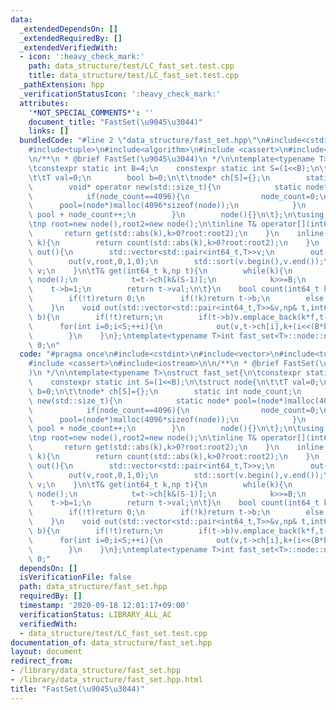```yaml
---
data:
  _extendedDependsOn: []
  _extendedRequiredBy: []
  _extendedVerifiedWith:
  - icon: ':heavy_check_mark:'
    path: data_structure/test/LC_fast_set.test.cpp
    title: data_structure/test/LC_fast_set.test.cpp
  _pathExtension: hpp
  _verificationStatusIcon: ':heavy_check_mark:'
  attributes:
    '*NOT_SPECIAL_COMMENTS*': ''
    document_title: "FastSet(\u9045\u3044)"
    links: []
  bundledCode: "#line 2 \"data_structure/fast_set.hpp\"\n#include<cstdint>\n#include<vector>\n\
    #include<tuple>\n#include<algorithm>\n#include <cassert>\n#include<iostream>\n\
    \n/**\n * @brief FastSet(\u9045\u3044)\n */\n\ntemplate<typename T>\nstruct fast_set{\n\
    \tconstexpr static int B=4;\n    constexpr static int S=(1<<B);\n\tstruct node{\n\
    \t\tT val=0;\n        bool b=0;\n\t\tnode* ch[S]={};\n        static int node_count;\n\
    \        void* operator new(std::size_t){\n            static node* pool=(node*)malloc(4096*sizeof(node));\n\
    \            if(node_count==4096){\n                node_count=0;\n          \
    \      pool=(node*)malloc(4096*sizeof(node));\n            }\n            return\
    \ pool + node_count++;\n        }\n        node(){}\n\t};\n\tusing np=node*;\n\
    \tnp root=new node(),root2=new node();\n\tinline T& operator[](int64_t k){\n \
    \       return get(std::abs(k),k>0?root:root2);\n    }\n    inline bool count(int64_t\
    \ k){\n        return count(std::abs(k),k>0?root:root2);\n    }\n    inline std::vector<std::pair<int64_t,T>>\
    \ out(){\n        std::vector<std::pair<int64_t,T>>v;\n        out(v,root2,0,-1,0);\n\
    \        out(v,root,0,1,0);\n        std::sort(v.begin(),v.end());\n        return\
    \ v;\n    }\n\tT& get(int64_t k,np t){\n        while(k){\n            if(!t->ch[k&(S-1)])t->ch[k&(S-1)]=new\
    \ node();\n            t=t->ch[k&(S-1)];\n            k>>=B;\n        }\n    \
    \    t->b=1;\n        return t->val;\n\t}\n    bool count(int64_t k,np& t){\n\
    \        if(!t)return 0;\n        if(!k)return t->b;\n        else return count(k>>B,t->ch[k&(S-1)]);\n\
    \    }\n    void out(std::vector<std::pair<int64_t,T>>&v,np& t,int64_t k,int f,int\
    \ b){\n        if(!t)return;\n        if(t->b)v.emplace_back(k*f,t->val);\n  \
    \      for(int i=0;i<S;++i){\n            out(v,t->ch[i],k+(i<<(B*b)),f,b+1);\n\
    \        }\n    }\n};\ntemplate<typename T>int fast_set<T>::node::node_count =\
    \ 0;\n"
  code: "#pragma once\n#include<cstdint>\n#include<vector>\n#include<tuple>\n#include<algorithm>\n\
    #include <cassert>\n#include<iostream>\n\n/**\n * @brief FastSet(\u9045\u3044\
    )\n */\n\ntemplate<typename T>\nstruct fast_set{\n\tconstexpr static int B=4;\n\
    \    constexpr static int S=(1<<B);\n\tstruct node{\n\t\tT val=0;\n        bool\
    \ b=0;\n\t\tnode* ch[S]={};\n        static int node_count;\n        void* operator\
    \ new(std::size_t){\n            static node* pool=(node*)malloc(4096*sizeof(node));\n\
    \            if(node_count==4096){\n                node_count=0;\n          \
    \      pool=(node*)malloc(4096*sizeof(node));\n            }\n            return\
    \ pool + node_count++;\n        }\n        node(){}\n\t};\n\tusing np=node*;\n\
    \tnp root=new node(),root2=new node();\n\tinline T& operator[](int64_t k){\n \
    \       return get(std::abs(k),k>0?root:root2);\n    }\n    inline bool count(int64_t\
    \ k){\n        return count(std::abs(k),k>0?root:root2);\n    }\n    inline std::vector<std::pair<int64_t,T>>\
    \ out(){\n        std::vector<std::pair<int64_t,T>>v;\n        out(v,root2,0,-1,0);\n\
    \        out(v,root,0,1,0);\n        std::sort(v.begin(),v.end());\n        return\
    \ v;\n    }\n\tT& get(int64_t k,np t){\n        while(k){\n            if(!t->ch[k&(S-1)])t->ch[k&(S-1)]=new\
    \ node();\n            t=t->ch[k&(S-1)];\n            k>>=B;\n        }\n    \
    \    t->b=1;\n        return t->val;\n\t}\n    bool count(int64_t k,np& t){\n\
    \        if(!t)return 0;\n        if(!k)return t->b;\n        else return count(k>>B,t->ch[k&(S-1)]);\n\
    \    }\n    void out(std::vector<std::pair<int64_t,T>>&v,np& t,int64_t k,int f,int\
    \ b){\n        if(!t)return;\n        if(t->b)v.emplace_back(k*f,t->val);\n  \
    \      for(int i=0;i<S;++i){\n            out(v,t->ch[i],k+(i<<(B*b)),f,b+1);\n\
    \        }\n    }\n};\ntemplate<typename T>int fast_set<T>::node::node_count =\
    \ 0;"
  dependsOn: []
  isVerificationFile: false
  path: data_structure/fast_set.hpp
  requiredBy: []
  timestamp: '2020-09-18 12:01:17+09:00'
  verificationStatus: LIBRARY_ALL_AC
  verifiedWith:
  - data_structure/test/LC_fast_set.test.cpp
documentation_of: data_structure/fast_set.hpp
layout: document
redirect_from:
- /library/data_structure/fast_set.hpp
- /library/data_structure/fast_set.hpp.html
title: "FastSet(\u9045\u3044)"
---
```


